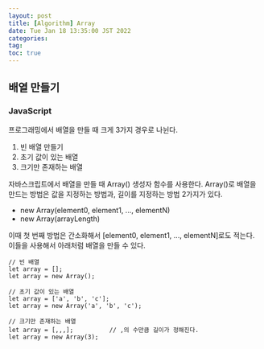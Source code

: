 ```yaml
---
layout: post
title: [Algorithm] Array
date: Tue Jan 18 13:35:00 JST 2022
categories:
tag:
toc: true
---
```


## 배열 만들기

### JavaScript

프로그래밍에서 배열을 만들 때 크게 3가지 경우로 나뉜다.

1.  빈 배열 만들기
2.  초기 값이 있는 배열
3.  크기만 존재하는 배열

자바스크립트에서 배열을 만들 때 Array() 생성자 함수를 사용한다.
Array()로 배열을 만드는 방법은 값을 지정하는 방법과, 길이를 지정하는 방법 2가지가 있다.

-   new Array(element0, element1, ..., elementN)
-   new Array(arrayLength)

이때 첫 번째 방법은 간소화해서 [element0, element1, ..., elementN]로도 적는다.
이들을 사용해서 아래처럼 배열을 만들 수 있다.

```
// 빈 배열
let array = [];
let array = new Array();
```

```
// 초기 값이 있는 배열
let array = ['a', 'b', 'c'];
let array = new Array('a', 'b', 'c');
```

```
// 크기만 존재하는 배열
let array = [,,,];          // ,의 수만큼 길이가 정해진다.
let array = new Array(3);
```
